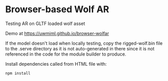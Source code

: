# Browser-based Wolf AR
Testing AR on GLTF loaded wolf asset

Demo at https://uwmiml.github.io/browser-wolfar

If the model doesn't load when locally testing, copy the rigged-wolf.bin
file to the .serve directory as it is not auto-generated in there since
it is not referenced in the code for the module builder to produce.

Install dependencies called from HTML file with:
```
npm install
```
